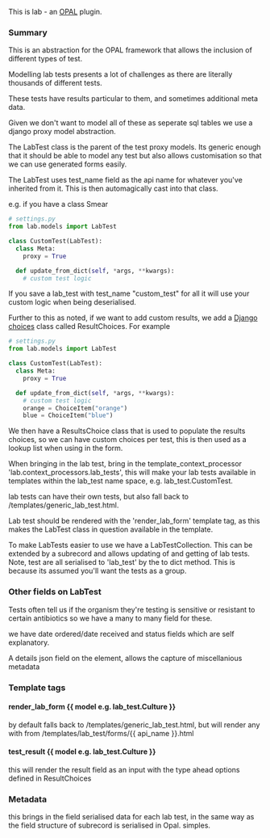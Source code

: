 This is lab - an [OPAL](https://github.com/openhealthcare/opal) plugin.

### Summary
This is an abstraction for the OPAL framework that allows the inclusion of different types of test.

Modelling lab tests presents a lot of challenges as there are literally thousands of different tests.

These tests have results particular to them, and sometimes additional meta data.

Given we don't want to model all of these as seperate sql tables we use a django proxy model abstraction.

The LabTest class is the parent of the test proxy models. Its generic enough that it should be able to model any test but also allows customisation so that we can use generated forms easily.

The LabTest uses test_name field as the api name for whatever you've inherited from it. This is then automagically cast into that class.

e.g. if you have a class Smear

```python
# settings.py
from lab.models import LabTest

class CustomTest(LabTest):
  class Meta:
    proxy = True

  def update_from_dict(self, *args, **kwargs):
    # custom test logic

```

If you save a lab_test with test_name "custom_test" for all it will use your custom logic when being deserialised.

Further to this as noted, if we want to add custom results, we add a [Django choices](https://pypi.python.org/pypi/django-choices) class called ResultChoices. For example


```python
# settings.py
from lab.models import LabTest

class CustomTest(LabTest):
  class Meta:
    proxy = True

  def update_from_dict(self, *args, **kwargs):
    # custom test logic
    orange = ChoiceItem("orange")
    blue = ChoiceItem("blue")
```


We then have a ResultsChoice class that is used to populate the results choices, so we can have custom choices per test, this is then used as a lookup list when using in the form.

When bringing in the lab test, bring in the template_context_processor 'lab.context_processors.lab_tests', this will make your lab tests available in templates within the lab_test name space, e.g. lab_test.CustomTest.

lab tests can have their own tests, but also fall back to /templates/generic_lab_test.html.

Lab test should be rendered with the 'render_lab_form' template tag, as this makes the LabTest class in question available in the template.

To make LabTests easier to use we have a LabTestCollection. This can be extended by a subrecord and allows updating of and getting of lab tests. Note, test are all serialised to 'lab_test' by the to dict method. This is because its assumed you'll
want the tests as a group.

### Other fields on LabTest
Tests often tell us if the organism they're testing is sensitive or resistant to certain antibiotics so we have a many to many field for these.

we have date ordered/date received and status fields which are self explanatory.

A details json field on the element, allows the capture of miscellanious metadata

### Template tags

#### render_lab_form {{ model e.g. lab_test.Culture }}
by default falls back to /templates/generic_lab_test.html, but will render any with from /templates/lab_test/forms/{{ api_name }}.html

#### test_result {{ model e.g. lab_test.Culture }}
this will render the result field as an input with the type ahead options defined in ResultChoices

### Metadata
this brings in the field serialised data for each lab test, in the same way as the field structure of subrecord is serialised in Opal. simples.
